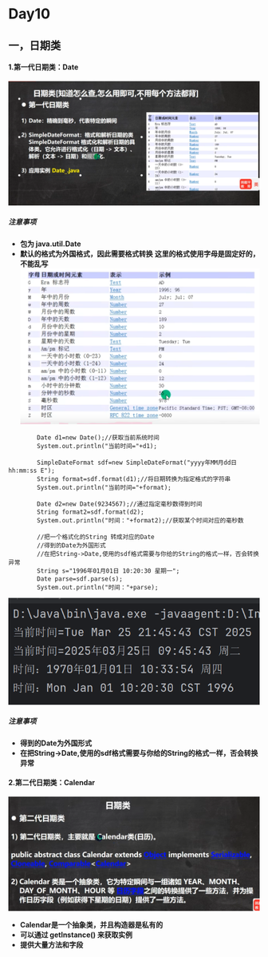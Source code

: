 # Day10
## 一，日期类
#### 1.第一代日期类：Date
![alt text](../图片/1.png)
##### 注意事项
+ **包为 java.util.Date**
+ **默认的格式为外国格式，因此需要格式转换**
**这里的格式使用字母是固定好的，不能乱写**
![alt text](../图片/2.png)
~~~~
        Date d1=new Date();//获取当前系统时间
        System.out.println("当前时间="+d1);

        SimpleDateFormat sdf=new SimpleDateFormat("yyyy年MM月dd日 hh:mm:ss E");
        String format=sdf.format(d1);//将日期转换为指定格式的字符串
        System.out.println("当前时间="+format);

        Date d2=new Date(9234567);//通过指定毫秒数得到时间
        String format2=sdf.format(d2);
        System.out.println("时间："+format2);//获取某个时间对应的毫秒数

        //把一个格式化的String 转成对应的Date
        //得到的Date为外国形式
        //在把String->Date,使用的sdf格式需要与你给的String的格式一样，否会转换异常
        String s="1996年01月01日 10:20:30 星期一";
        Date parse=sdf.parse(s);
        System.out.println("时间："+parse);
~~~~
![alt text](../图片/3.png)
##### 注意事项
+ **得到的Date为外国形式**
+ **在把String->Date,使用的sdf格式需要与你给的String的格式一样，否会转换异常**
#### 2.第二代日期类：Calendar
![alt text](../图片/4.png)
+ **Calendar是一个抽象类，并且构造器是私有的**
+ **可以通过 getInstance() 来获取实例**
+ **提供大量方法和字段**

  